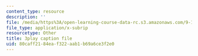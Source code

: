 ```yaml
---
content_type: resource
description: ''
file: /media/https%3A/open-learning-course-data-rc.s3.amazonaws.com/9-13-the-human-brain-spring-2019/80caff2184eaf322aab1b69a6ce3f2e0_otriwYhNtm0.srt
file_type: application/x-subrip
resourcetype: Other
title: 3play caption file
uid: 80caff21-84ea-f322-aab1-b69a6ce3f2e0
---
```

